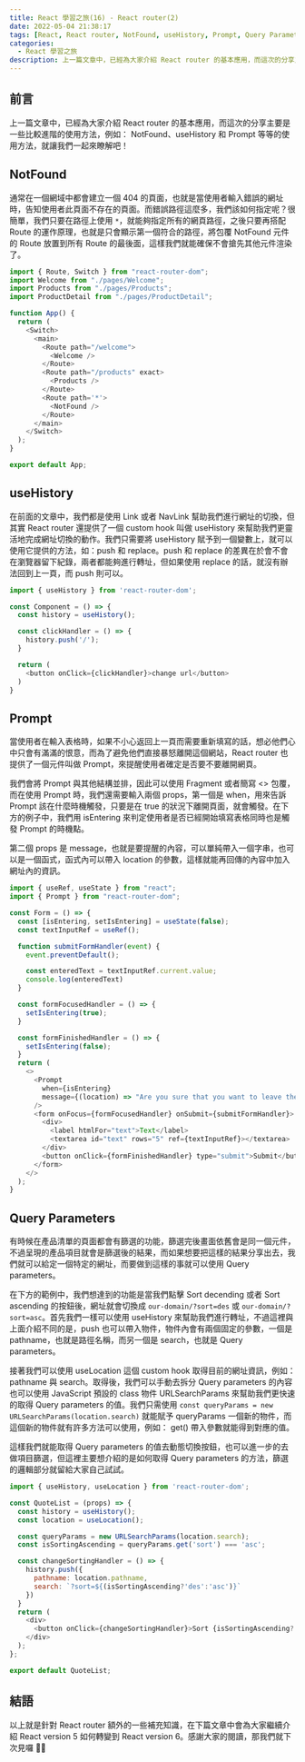 ```yaml
---
title: React 學習之旅(16) - React router(2)
date: 2022-05-04 21:38:17
tags: [React, React router, NotFound, useHistory, Prompt, Query Parameters, useRouteMatch]
categories:
  - React 學習之旅
description: 上一篇文章中，已經為大家介紹 React router 的基本應用，而這次的分享主要是一些比較進階的使用方法，例如： NotFound、useHistory 和 Prompt 等等的使用方法，就讓我們一起來瞭解吧！
---
```

## 前言

上一篇文章中，已經為大家介紹 React router 的基本應用，而這次的分享主要是一些比較進階的使用方法，例如： NotFound、useHistory 和 Prompt 等等的使用方法，就讓我們一起來瞭解吧！

## NotFound

通常在一個網域中都會建立一個 404 的頁面，也就是當使用者輸入錯誤的網址時，告知使用者此頁面不存在的頁面。而錯誤路徑這麼多，我們該如何指定呢？很簡單，我們只要在路徑上使用 `*`，就能夠指定所有的網頁路徑，之後只要再搭配 Route 的運作原理，也就是只會顯示第一個符合的路徑，將包覆 NotFound 元件的 Route 放置到所有 Route 的最後面，這樣我們就能確保不會搶先其他元件渲染了。

```js
import { Route, Switch } from "react-router-dom";
import Welcome from "./pages/Welcome";
import Products from "./pages/Products";
import ProductDetail from "./pages/ProductDetail";

function App() {
  return (
    <Switch>
      <main>
        <Route path="/welcome">
          <Welcome />
        </Route>
        <Route path="/products" exact>
          <Products />
        </Route>
        <Route path='*'>
          <NotFound />
        </Route>
      </main>
    </Switch>
  );
}

export default App;
```

## useHistory

在前面的文章中，我們都是使用 Link 或者 NavLink 幫助我們進行網址的切換，但其實 React router 還提供了一個 custom hook 叫做 useHistory 來幫助我們更靈活地完成網址切換的動作。我們只需要將 useHistory 賦予到一個變數上，就可以使用它提供的方法，如：push 和 replace。push 和 replace 的差異在於會不會在瀏覽器留下紀錄，兩者都能夠進行轉址，但如果使用 replace 的話，就沒有辦法回到上一頁，而 push 則可以。

```js
import { useHistory } from 'react-router-dom';

const Component = () => {
  const history = useHistory();

  const clickHandler = () => {
    history.push('/');
  }

  return (
    <button onClick={clickHandler}>change url</button>
  )
}
```

## Prompt

當使用者在輸入表格時，如果不小心返回上一頁而需要重新填寫的話，想必他們心中只會有滿滿的恨意，而為了避免他們直接暴怒離開這個網站，React router 也提供了一個元件叫做 Prompt，來提醒使用者確定是否要不要離開網頁。

我們會將 Prompt 與其他結構並排，因此可以使用 Fragment 或者簡寫 <> 包覆，而在使用 Prompt 時，我們還需要輸入兩個 props，第一個是 when，用來告訴 Prompt 該在什麼時機觸發，只要是在 true 的狀況下離開頁面，就會觸發。在下方的例子中，我們用 isEntering 來判定使用者是否已經開始填寫表格同時也是觸發 Prompt 的時機點。

第二個 props 是 message，也就是要提醒的內容，可以單純帶入一個字串，也可以是一個函式，函式內可以帶入 location 的參數，這樣就能再回傳的內容中加入網址內的資訊。

```js
import { useRef, useState } from "react";
import { Prompt } from "react-router-dom";

const Form = () => {
  const [isEntering, setIsEntering] = useState(false);
  const textInputRef = useRef();

  function submitFormHandler(event) {
    event.preventDefault();

    const enteredText = textInputRef.current.value;
    console.log(enteredText)
  }

  const formFocusedHandler = () => {
    setIsEntering(true);
  }

  const formFinishedHandler = () => {
    setIsEntering(false);
  }
  return (
    <>
      <Prompt
        when={isEntering}
        message={(location) => "Are you sure that you want to leave the page?"}
      />
      <form onFocus={formFocusedHandler} onSubmit={submitFormHandler}>
        <div>
          <label htmlFor="text">Text</label>
          <textarea id="text" rows="5" ref={textInputRef}></textarea>
        </div>
        <button onClick={formFinishedHandler} type="submit">Submit</button>
      </form>
    </>
  );
}
```

## Query Parameters

有時候在產品清單的頁面都會有篩選的功能，篩選完後畫面依舊會是同一個元件，不過呈現的產品項目就會是篩選後的結果，而如果想要把這樣的結果分享出去，我們就可以給定一個特定的網址，而要做到這樣的事就可以使用 Query parameters。

在下方的範例中，我們想達到的功能是當我們點擊 Sort decending 或者 Sort ascending 的按鈕後，網址就會切換成 `our-domain/?sort=des` 或 `our-domain/?sort=asc`。首先我們一樣可以使用 useHistory 來幫助我們進行轉址，不過這裡與上面介紹不同的是，push 也可以帶入物件，物件內會有兩個固定的參數，一個是 pathname，也就是路徑名稱，而另一個是 search，也就是 Query parameters。

接著我們可以使用 useLocation 這個 custom hook 取得目前的網址資訊，例如： pathname 與 search。取得後，我們可以手動去拆分 Query parameters 的內容也可以使用 JavaScript 預設的 class 物件 URLSearchParams 來幫助我們更快速的取得 Query parameters 的值。我們只需使用 `const queryParams = new URLSearchParams(location.search)` 就能賦予 queryParams 一個新的物件，而這個新的物件就有許多方法可以使用，例如： get() 帶入參數就能得到對應的值。

這樣我們就能取得 Query parameters 的值去動態切換按鈕，也可以進一步的去做項目篩選，但這裡主要想介紹的是如何取得 Query parameters 的方法，篩選的邏輯部分就留給大家自己試試。

```js
import { useHistory, useLocation } from 'react-router-dom';

const QuoteList = (props) => {
  const history = useHistory();
  const location = useLocation();

  const queryParams = new URLSearchParams(location.search);
  const isSortingAscending = queryParams.get('sort') === 'asc';

  const changeSortingHandler = () => {
    history.push({
      pathname: location.pathname,
      search: `?sort=${(isSortingAscending?'des':'asc')}`
    })
  }
  return (
    <div>
      <button onClick={changeSortingHandler}>Sort {isSortingAscending?'decending':'ascending'}</button>
    </div>
  );
};

export default QuoteList;
```

## 結語

以上就是針對 React router 額外的一些補充知識，在下篇文章中會為大家繼續介紹 React version 5 如何轉變到 React version 6。感謝大家的閱讀，那我們就下次見囉 🤟🏼
